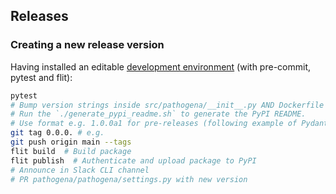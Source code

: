 ## Releases

### Creating a new release version

Having installed an editable [development environment](./install-dev.md#development-install)
(with pre-commit, pytest and flit):

```bash
pytest
# Bump version strings inside src/pathogena/__init__.py AND Dockerfile
# Run the `./generate_pypi_readme.sh` to generate the PyPI README.
# Use format e.g. 1.0.0a1 for pre-releases (following example of Pydantic)
git tag 0.0.0. # e.g.
git push origin main --tags
flit build  # Build package
flit publish  # Authenticate and upload package to PyPI
# Announce in Slack CLI channel
# PR pathogena/pathogena/settings.py with new version
```
